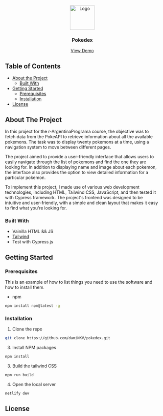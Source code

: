 
<!-- PROJECT LOGO -->
<br />
<p align="center">
    <a href="LINK">
        <img src="src/img/poke-logo.png" alt="Logo" width="80" height="80">
    </a>
    <h3 align="center">Pokedex</h3>
    <p align="center">
        <a href="https://enchanting-mermaid-7262af.netlify.app/">View Demo</a>
    </p>
</p>



<!-- TABLE OF CONTENTS -->
## Table of Contents

* [About the Project](#about-the-project)
    * [Built With](#built-with)
* [Getting Started](#getting-started)
    * [Prerequisites](#prerequisites)
    * [Installation](#installation)
* [License](#license)



<!-- ABOUT THE PROJECT -->
## About The Project

In this project for the r-ArgentinaPrograma course, the objective was to fetch data from the PokeAPI to retrieve information about all the available pokemons. The task was to display twenty pokemons at a time, using a navigation system to move between different pages.

The project aimed to provide a user-friendly interface that allows users to easily navigate through the list of pokemons and find the one they are looking for. In addition to displaying name and image about each pokemon, the interface also provides the option to view detailed information for a particular pokemon.

To implement this project, I made use of various web development technologies, including HTML, Tailwind CSS, JavaScript, and then tested it with Cypress framework. The project's frontend was designed to be intuitive and user-friendly, with a simple and clean layout that makes it easy to find what you're looking for.

### Built With

* Vainilla HTML && JS
* [Tailwind](https://tailwindcss.com)
* Test with Cypress.js

<!-- GETTING STARTED -->
## Getting Started

### Prerequisites

This is an example of how to list things you need to use the software and how to install them.
* npm
```sh
npm install npm@latest -g
```

### Installation

1. Clone the repo
```sh
git clone https://github.com/daniNKV/pokedex.git
```
3. Install NPM packages
```sh
npm install
```
3. Build the tailwind CSS
```sh
npm run build
```
4. Open the local server
```sh
netlify dev
```



<!-- LICENSE -->
## License



